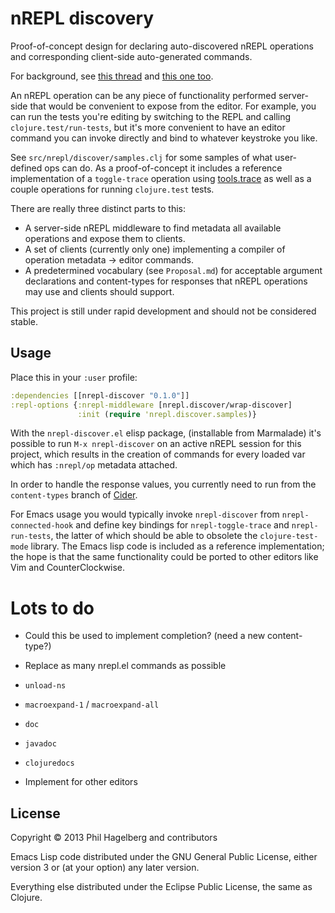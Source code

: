 # nREPL discovery

Proof-of-concept design for declaring auto-discovered nREPL operations
and corresponding client-side auto-generated commands.

For background, see [this thread](https://groups.google.com/group/clojure-tools/browse_thread/thread/c08b628a9af8346d) and [this one too](https://groups.google.com/forum/#!topic/clojure-tools/rkmJ-5086RY).

An nREPL operation can be any piece of functionality performed
server-side that would be convenient to expose from the editor. For
example, you can run the tests you're editing by switching to the REPL
and calling `clojure.test/run-tests`, but it's more convenient to have
an editor command you can invoke directly and bind to whatever
keystroke you like.

See `src/nrepl/discover/samples.clj` for some samples of what
user-defined ops can do. As a proof-of-concept it includes a reference
implementation of a `toggle-trace` operation using
[tools.trace](https://github.com/clojure/tools.trace) as well as a
couple operations for running `clojure.test` tests.

There are really three distinct parts to this:

* A server-side nREPL middleware to find metadata all available
  operations and expose them to clients.
* A set of clients (currently only one) implementing a compiler of
  operation metadata -> editor commands.
* A predetermined vocabulary (see `Proposal.md`) for acceptable
  argument declarations and content-types for responses that nREPL
  operations may use and clients should support.

This project is still under rapid development and should not be
considered stable.

## Usage

Place this in your `:user` profile:

```clj
:dependencies [[nrepl-discover "0.1.0"]]
:repl-options {:nrepl-middleware [nrepl.discover/wrap-discover]
               :init (require 'nrepl.discover.samples)}
```

With the `nrepl-discover.el` elisp package, (installable from
Marmalade) it's possible to run `M-x nrepl-discover` on an active
nREPL session for this project, which results in the creation of
commands for every loaded var which has `:nrepl/op` metadata attached.

In order to handle the response values, you currently need to run from
the `content-types` branch of
[Cider](https://github.com/clojure-emacs/cider).

For Emacs usage you would typically invoke `nrepl-discover` from
`nrepl-connected-hook` and define key bindings for
`nrepl-toggle-trace` and `nrepl-run-tests`, the latter of which should
be able to obsolete the `clojure-test-mode` library. The Emacs lisp
code is included as a reference implementation; the hope is that the
same functionality could be ported to other editors like Vim and
CounterClockwise.

# Lots to do

* Could this be used to implement completion? (need a new content-type?)

* Replace as many nrepl.el commands as possible
 * `unload-ns`
 * `macroexpand-1` / `macroexpand-all`
 * `doc`
 * `javadoc`
 * `clojuredocs`

* Implement for other editors

## License

Copyright © 2013 Phil Hagelberg and contributors

Emacs Lisp code distributed under the GNU General Public License,
either version 3 or (at your option) any later version.

Everything else distributed under the Eclipse Public License, the same as Clojure.
